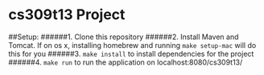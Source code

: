 cs309t13 Project
========

##Setup:
######1. Clone this repository
######2. Install Maven and Tomcat. If on os x, installing homebrew and running `make setup-mac` will do this for you
######3. `make install` to install dependencies for the project
######4. `make run` to run the application on localhost:8080/cs309t13/

